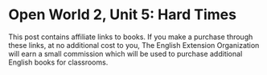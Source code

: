 
# Open World 2, Unit 5: Hard Times
This post contains affiliate links to books. If you make a purchase through these links, at no additional cost to you, The English Extension Organization will earn a small commission which will be used to purchase additional English books for classrooms.
<!--stackedit_data:
eyJoaXN0b3J5IjpbLTg1NTkwNzIzLC0xMTY4NDA1NDI5XX0=
-->